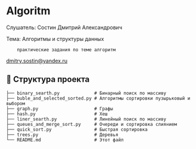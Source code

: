 # Algoritm

Слушатель: Состин Дмитрий Александрович

Тема: Алгоритмы и структуры данных
      
        практические задания по теме алгоритм

dmitry.sostin@yandex.ru

## 📂 Структура проекта 
```
├── binary_searth.py             # Бинарный поиск по массиву
├── buble_and_selected_sorted.py # Алгоритмы сортировки пузырьковый и выбором
├── graph.py                     # Графы
├── hash.py                      # Хеш
├── liner_searth.py              # Линейный поиск по массиву
├── queues_and_merge_sort.py     # Очереди и сортировка слиянием
├── quick_sort.py                # Быстрая сортировка
├── trees.py                     # Деревья
└── README.md                    # Этот файл
